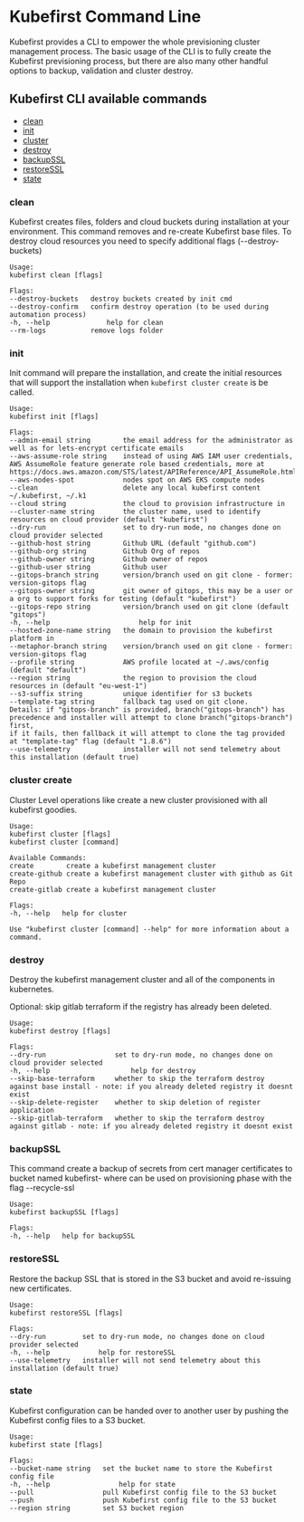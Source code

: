 # Kubefirst Command Line

Kubefirst provides a CLI to empower the whole previsioning cluster management process. The basic usage of the CLI is to
fully create the Kubefirst previsioning process, but there are also many other handful options to backup, validation and
cluster destroy.

## Kubefirst CLI available commands

- [clean](#clean)
- [init](#init)
- [cluster](#cluster-create)
- [destroy](#destroy)
- [backupSSL](#backupssl)
- [restoreSSL](#restoressl)
- [state](#state)

### clean

Kubefirst creates files, folders and cloud buckets during installation at your environment. This command removes and
re-create Kubefirst base files. To destroy cloud resources you need to specify additional flags (--destroy-buckets)

```
Usage:
kubefirst clean [flags]

Flags:
--destroy-buckets   destroy buckets created by init cmd
--destroy-confirm   confirm destroy operation (to be used during automation process)
-h, --help              help for clean
--rm-logs           remove logs folder
```

### init

Init command will prepare the installation, and create the initial resources that will support the installation when 
`kubefirst cluster create` is be called.

```
Usage:
kubefirst init [flags]

Flags:
--admin-email string        the email address for the administrator as well as for lets-encrypt certificate emails
--aws-assume-role string    instead of using AWS IAM user credentials, AWS AssumeRole feature generate role based credentials, more at https://docs.aws.amazon.com/STS/latest/APIReference/API_AssumeRole.html
--aws-nodes-spot            nodes spot on AWS EKS compute nodes
--clean                     delete any local kubefirst content ~/.kubefirst, ~/.k1
--cloud string              the cloud to provision infrastructure in
--cluster-name string       the cluster name, used to identify resources on cloud provider (default "kubefirst")
--dry-run                   set to dry-run mode, no changes done on cloud provider selected
--github-host string        Github URL (default "github.com")
--github-org string         Github Org of repos
--github-owner string       Github owner of repos
--github-user string        Github user
--gitops-branch string      version/branch used on git clone - former: version-gitops flag
--gitops-owner string       git owner of gitops, this may be a user or a org to support forks for testing (default "kubefirst")
--gitops-repo string        version/branch used on git clone (default "gitops")
-h, --help                      help for init
--hosted-zone-name string   the domain to provision the kubefirst platform in
--metaphor-branch string    version/branch used on git clone - former: version-gitops flag
--profile string            AWS profile located at ~/.aws/config (default "default")
--region string             the region to provision the cloud resources in (default "eu-west-1")
--s3-suffix string          unique identifier for s3 buckets
--template-tag string       fallback tag used on git clone.
Details: if "gitops-branch" is provided, branch("gitops-branch") has precedence and installer will attempt to clone branch("gitops-branch") first,
if it fails, then fallback it will attempt to clone the tag provided at "template-tag" flag (default "1.8.6")
--use-telemetry             installer will not send telemetry about this installation (default true)
```

### cluster create

Cluster Level operations like create a new cluster provisioned with all kubefirst goodies.

```
Usage:
kubefirst cluster [flags]
kubefirst cluster [command]

Available Commands:
create        create a kubefirst management cluster
create-github create a kubefirst management cluster with github as Git Repo
create-gitlab create a kubefirst management cluster

Flags:
-h, --help   help for cluster

Use "kubefirst cluster [command] --help" for more information about a command.
```

### destroy

Destroy the kubefirst management cluster and all of the components in kubernetes.

Optional: skip gitlab terraform if the registry has already been deleted.

```
Usage:
kubefirst destroy [flags]

Flags:
--dry-run                 set to dry-run mode, no changes done on cloud provider selected
-h, --help                    help for destroy
--skip-base-terraform     whether to skip the terraform destroy against base install - note: if you already deleted registry it doesnt exist
--skip-delete-register    whether to skip deletion of register application
--skip-gitlab-terraform   whether to skip the terraform destroy against gitlab - note: if you already deleted registry it doesnt exist
```

### backupSSL
This command create a backup of secrets from cert manager certificates to bucket named kubefirst-<DOMAIN> where can be 
used on provisioning phase with the flag --recycle-ssl

```
Usage:
kubefirst backupSSL [flags]

Flags:
-h, --help   help for backupSSL
```

### restoreSSL

Restore the backup SSL that is stored in the S3 bucket and avoid re-issuing new certificates.

```
Usage:
kubefirst restoreSSL [flags]

Flags:
--dry-run         set to dry-run mode, no changes done on cloud provider selected
-h, --help            help for restoreSSL
--use-telemetry   installer will not send telemetry about this installation (default true)
```

### state

Kubefirst configuration can be handed over to another user by pushing the Kubefirst config files to a S3 bucket.

```
Usage:
kubefirst state [flags]

Flags:
--bucket-name string   set the bucket name to store the Kubefirst config file
-h, --help                 help for state
--pull                 pull Kubefirst config file to the S3 bucket
--push                 push Kubefirst config file to the S3 bucket
--region string        set S3 bucket region
```

